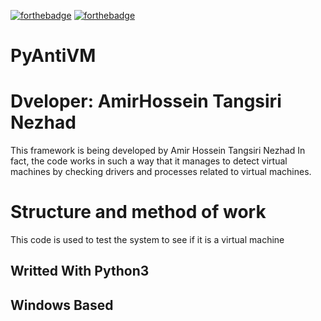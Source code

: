 [![forthebadge](https://forthebadge.com/images/badges/made-with-python.svg)](https://forthebadge.com)
[![forthebadge](https://forthebadge.com/images/badges/built-with-love.svg)](https://forthebadge.com)

# PyAntiVM 

# Dveloper: AmirHossein Tangsiri Nezhad
This framework is being developed by Amir Hossein Tangsiri Nezhad
In fact, the code works in such a way that it manages to detect virtual machines by checking drivers and processes related to virtual machines.
# Structure and method of work
This code is used to test the system to see if it is a virtual machine

## Writted With Python3
## Windows Based
